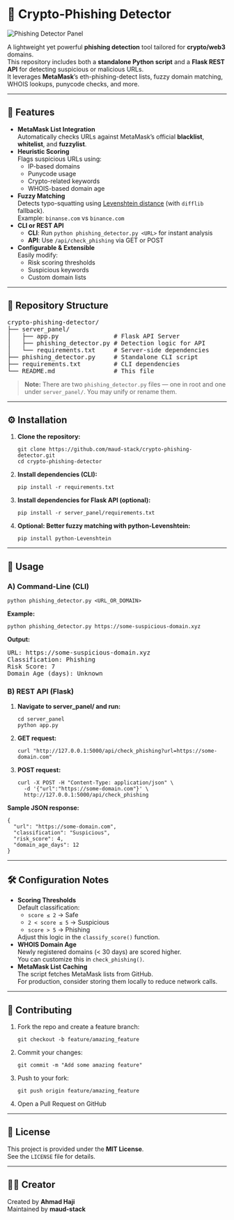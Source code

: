 <h1>🚨 Crypto-Phishing Detector</h1>

<img src="https://i.imgur.com/JXGLjL9.png" alt="Phishing Detector Panel">


<p>
  A lightweight yet powerful <b>phishing detection</b> tool tailored for <b>crypto/web3</b> domains.<br>
  This repository includes both a <b>standalone Python script</b> and a <b>Flask REST API</b> for detecting suspicious or malicious URLs.<br>
  It leverages <b>MetaMask</b>’s eth-phishing-detect lists, fuzzy domain matching, WHOIS lookups, punycode checks, and more.
</p>

<hr>

<h2>🔐 Features</h2>

<ul>
  <li><b>MetaMask List Integration</b><br>
      Automatically checks URLs against MetaMask’s official <b>blacklist</b>, <b>whitelist</b>, and <b>fuzzylist</b>.
  </li>
  <li><b>Heuristic Scoring</b><br>
      Flags suspicious URLs using:
      <ul>
        <li>IP-based domains</li>
        <li>Punycode usage</li>
        <li>Crypto-related keywords</li>
        <li>WHOIS-based domain age</li>
      </ul>
  </li>
  <li><b>Fuzzy Matching</b><br>
      Detects typo-squatting using <a href="https://en.wikipedia.org/wiki/Levenshtein_distance">Levenshtein distance</a> (with <code>difflib</code> fallback).<br>
      Example: <code>binanse.com</code> vs <code>binance.com</code>
  </li>
  <li><b>CLI or REST API</b><br>
      <ul>
        <li><b>CLI</b>: Run <code>python phishing_detector.py &lt;URL&gt;</code> for instant analysis</li>
        <li><b>API</b>: Use <code>/api/check_phishing</code> via GET or POST</li>
      </ul>
  </li>
  <li><b>Configurable & Extensible</b><br>
      Easily modify:
      <ul>
        <li>Risk scoring thresholds</li>
        <li>Suspicious keywords</li>
        <li>Custom domain lists</li>
      </ul>
  </li>
</ul>

<hr>

<h2>📁 Repository Structure</h2>

<pre>
crypto-phishing-detector/
├── server_panel/
│   ├── app.py               # Flask API Server
│   ├── phishing_detector.py # Detection logic for API
│   └── requirements.txt     # Server-side dependencies
├── phishing_detector.py     # Standalone CLI script
├── requirements.txt         # CLI dependencies
└── README.md                # This file
</pre>

<blockquote><b>Note:</b> There are two <code>phishing_detector.py</code> files — one in root and one under <code>server_panel/</code>. You may unify or rename them.</blockquote>

<hr>

<h2>⚙️ Installation</h2>

<ol>
  <li><b>Clone the repository:</b><br>
  <pre><code>git clone https://github.com/maud-stack/crypto-phishing-detector.git
cd crypto-phishing-detector</code></pre></li>

  <li><b>Install dependencies (CLI):</b><br>
  <pre><code>pip install -r requirements.txt</code></pre></li>

  <li><b>Install dependencies for Flask API (optional):</b><br>
  <pre><code>pip install -r server_panel/requirements.txt</code></pre></li>

  <li><b>Optional: Better fuzzy matching with python-Levenshtein:</b><br>
  <pre><code>pip install python-Levenshtein</code></pre></li>
</ol>

<hr>

<h2>🚀 Usage</h2>

<h3>A) Command-Line (CLI)</h3>
<pre><code>python phishing_detector.py &lt;URL_OR_DOMAIN&gt;</code></pre>
<b>Example:</b>
<pre><code>python phishing_detector.py https://some-suspicious-domain.xyz</code></pre>
<b>Output:</b>
<pre>
URL: https://some-suspicious-domain.xyz
Classification: Phishing
Risk Score: 7
Domain Age (days): Unknown
</pre>

<h3>B) REST API (Flask)</h3>

<ol>
  <li><b>Navigate to server_panel/ and run:</b><br>
  <pre><code>cd server_panel
python app.py</code></pre></li>

  <li><b>GET request:</b><br>
  <pre><code>curl "http://127.0.0.1:5000/api/check_phishing?url=https://some-domain.com"</code></pre></li>

  <li><b>POST request:</b><br>
  <pre><code>curl -X POST -H "Content-Type: application/json" \
  -d '{"url":"https://some-domain.com"}' \
  http://127.0.0.1:5000/api/check_phishing</code></pre></li>
</ol>

<b>Sample JSON response:</b>
<pre><code>{
  "url": "https://some-domain.com",
  "classification": "Suspicious",
  "risk_score": 4,
  "domain_age_days": 12
}</code></pre>

<hr>

<h2>🛠 Configuration Notes</h2>

<ul>
  <li><b>Scoring Thresholds</b><br>
    Default classification:
    <ul>
      <li><code>score ≤ 2</code> → Safe</li>
      <li><code>2 &lt; score ≤ 5</code> → Suspicious</li>
      <li><code>score &gt; 5</code> → Phishing</li>
    </ul>
    Adjust this logic in the <code>classify_score()</code> function.
  </li>

  <li><b>WHOIS Domain Age</b><br>
    Newly registered domains (&lt; 30 days) are scored higher.<br>
    You can customize this in <code>check_phishing()</code>.
  </li>

  <li><b>MetaMask List Caching</b><br>
    The script fetches MetaMask lists from GitHub.<br>
    For production, consider storing them locally to reduce network calls.
  </li>
</ul>

<hr>

<h2>🤝 Contributing</h2>

<ol>
  <li>Fork the repo and create a feature branch:<br>
  <pre><code>git checkout -b feature/amazing_feature</code></pre></li>

  <li>Commit your changes:<br>
  <pre><code>git commit -m "Add some amazing feature"</code></pre></li>

  <li>Push to your fork:<br>
  <pre><code>git push origin feature/amazing_feature</code></pre></li>

  <li>Open a Pull Request on GitHub</li>
</ol>

<hr>

<h2>📄 License</h2>
<p>
  This project is provided under the <b>MIT License</b>.<br>
  See the <code>LICENSE</code> file for details.
</p>

<hr>

<h2>👨‍💻 Creator</h2>
<p>
  Created by <b>Ahmad Haji</b><br>
  Maintained by <b>maud-stack</b>
</p>
